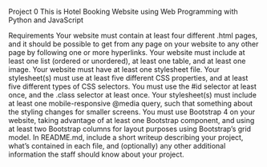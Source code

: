 Project 0
This is Hotel Booking Website using Web Programming with Python and JavaScript

Requirements
 Your website must contain at least four different .html pages, and it should be possible to get from any page on your website to any other page by following one or more hyperlinks.
 Your website must include at least one list (ordered or unordered), at least one table, and at least one image.
 Your website must have at least one stylesheet file.
 Your stylesheet(s) must use at least five different CSS properties, and at least five different types of CSS selectors. You must use the #id selector at least once, and the .class selector at least once.
 Your stylesheet(s) must include at least one mobile-responsive @media query, such that something about the styling changes for smaller screens.
 You must use Bootstrap 4 on your website, taking advantage of at least one Bootstrap component, and using at least two Bootstrap columns for layout purposes using Bootstrap’s grid model.
 In README.md, include a short writeup describing your project, what’s contained in each file, and (optionally) any other additional information the staff should know about your project.